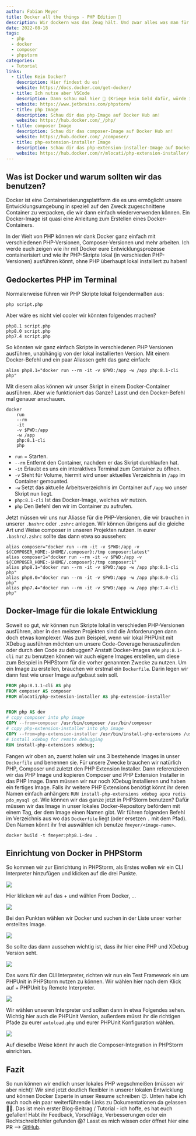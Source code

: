 ```yaml
---
author: Fabian Meyer
title: Docker all the things - PHP Edition 🚀
description: Wir dockern was das Zeug hält. Und zwar alles was man für die PHP Entwicklung braucht.
date: 2022-08-18
tags:
  - php
  - docker
  - composer
  - phpstorm
categories:
  - Tutorial
links:
  - title: Kein Docker?
    description: Hier findest du es!
    website: https://docs.docker.com/get-docker/
  - title: Ich nutze aber VSCode
    description: Dann schau mal hier 👀 (Kriege kein Geld dafür, würde ich aber nehmen JetBrains!)
    website: https://www.jetbrains.com/phpstorm/
  - title: php Image
    description: Schau dir das php-Image auf Docker Hub an!
    website: https://hub.docker.com/_/php/
  - title: composer Image
    description: Schau dir das composer-Image auf Docker Hub an!
    website: https://hub.docker.com/_/composer/
  - title: php-extension-installer Image
    description: Schau dir das php-extension-installer-Image auf Docker Hub an!
    website: https://hub.docker.com/r/mlocati/php-extension-installer/
---
```


## Was ist Docker und warum sollten wir das benutzen?

Docker ist eine Containerisierungsplattform die es uns ermöglicht unsere Entwicklungsumgebung in speziell auf den Zweck
zugeschnittene Container zu verpacken, die wir dann einfach wiederverwenden können. Ein Docker-Image ist quasi eine 
Anleitung zum Erstellen eines Docker-Containers.

In der Welt von PHP können wir dank Docker ganz einfach mit verschiedenen PHP-Versionen, Composer-Versionen und mehr
arbeiten. Ich werde euch zeigen wie ihr mit Docker eure Entwicklungsprozesse containerisiert und wie ihr
PHP-Skripte lokal (in verschieden PHP-Versionen) ausführen könnt, ohne PHP überhaupt lokal installiert zu haben!

## Gedockertes PHP im Terminal

Normalerweise führen wir PHP Skripte lokal folgendermaßen aus:

```bash{linenos=false,.command}
php script.php
```

Aber wäre es nicht viel cooler wir könnten folgendes machen?

```bash{linenos=false,.command}
php8.1 script.php
php8.0 script.php
php7.4 script.php
```

So könnten wir ganz einfach Skripte in verschiedenen PHP Versionen ausführen, unabhängig von der lokal installierten
Version. Mit einem Docker-Befehl und ein paar Aliassen geht das ganz einfach:

```bash{linenos=false}
alias php8.1="docker run --rm -it -v $PWD:/app -w /app php:8.1-cli php"
```

Mit diesem alias können wir unser Skript in einem Docker-Container ausführen. Aber wie 
funktioniert das Ganze? Lasst und den Docker-Befehl mal genauer anschauen.

```bash{linenos=false}
docker
    run
    --rm
    -it
    -v $PWD:/app
    -w /app
    php:8.1-cli
    php
```

 - `run` = Starten.
 - `--rm` Entfernt den Container, nachdem er das Skript durchlaufen hat.
 - `-it` Erlaubt es uns ein interaktives Terminal zum Container zu öffnen.
 - `-v` Steht für Volume, hiermit wird unser aktuelles Verzeichnis in `/app` im Container gemounted.
 - `-w` Setzt das aktuelle Arbeitsverzeichnis im Container auf `/app` wo unser Skript nun liegt.
 - `php:8.1-cli` Ist das Docker-Image, welches wir nutzen.
 - `php` Den Befehl den wir im Container zu aufrufen.

Jetzt müssen wir uns nur Aliasse für die PHP-Versionen, die wir brauchen in unserer `.bashrc` oder `.zshrc` anlegen.
Wir können übrigens auf die gleiche Art und Weise composer in unseren Projekten nutzen. In eurer `.bashrc`/`.zshrc` 
sollte das dann etwa so aussehen:

```bash{linenos=false}
alias composer="docker run --rm -it -v $PWD:/app -v ${COMPOSER_HOME:-$HOME/.composer}:/tmp composer:latest"
alias composer1="docker run --rm -it -v $PWD:/app -v ${COMPOSER_HOME:-$HOME/.composer}:/tmp composer:1"
alias php8.1="docker run --rm -it -v $PWD:/app -w /app php:8.1-cli php"
alias php8.0="docker run --rm -it -v $PWD:/app -w /app php:8.0-cli php"
alias php7.4="docker run --rm -it -v $PWD:/app -w /app php:7.4-cli php"
```

## Docker-Image für die lokale Entwicklung

Soweit so gut, wir können nun Skripte lokal in verschieden PHP-Versionen ausführen, aber in den meisten Projekten sind
die Anforderungen dann doch etwas komplexer. Was zum Beispiel, wenn wir lokal PHPUnit mit XDebug ausführen möchten um
unsere Code-Coverage herauszufinden oder durch den Code zu debuggen? Anstatt Docker-Images wie `php:8.1-cli` nur zu
benutzen können wir auch eigene Images erstellen, um diese zum Beispiel in PHPStorm für die vorher genannten Zwecke zu 
nutzen. Um ein Image zu erstellen, brauchen wir erstmal ein `Dockerfile`. Darin legen wir dann fest wie unser Image
aufgebaut sein soll. 

```dockerfile
FROM php:8.1.1-cli AS php
FROM composer AS composer
FROM mlocati/php-extension-installer AS php-extension-installer


FROM php AS dev
# copy composer into php image
COPY --from=composer /usr/bin/composer /usr/bin/composer
# copy php-extension-installer into php image
COPY --from=php-extension-installer /usr/bin/install-php-extensions /usr/bin/install-php-extensions
# install xdebug for remote debugging
RUN install-php-extensions xdebug;
```

Fangen wir oben an, zuerst holen wir uns 3 bestehende Images in unser `Dockerfile` und benennen sie. Für unsere Zwecke
brauchen wir natürlich PHP, Composer und zuletzt den PHP Extension Installer. Dann referenzieren wir das PHP Image und
kopieren Composer und PHP Extension Installer in das PHP Image. Dann müssen wir nur noch XDebug installieren und haben
ein fertiges Image. Falls ihr weitere PHP Extensions benötigt könnt ihr deren Namen einfach anhängen: 
`RUN install-php-extensions xdebug apcu redis pdo_mysql gd`. Wie können wir das ganze jetzt in PHPStorm benutzen? Dafür
müssen wir das Image in unser lokales Docker-Repository befördern mit einem Tag, der dem Image einen Namen gibt. Wir
führen folgenden Befehl im Verzeichnis aus wo das `Dockerfile` liegt (oder ersetzen `.` mit dem Pfad). Den Namen könnt
ihr frei auswählen ich benutze `fmeyer/<image-name>`.

```bash{linenos=false,.command}
docker build -t fmeyer:php8.1-dev .
```

## Einrichtung von Docker in PHPStorm

So kommen wir zur Einrichtung in PHPStorm, als Erstes wollen wir ein CLI Interpreter hinzufügen und klicken auf die drei
Punkte.

![](phpstrm01.png)

Hier klicken wir auf das + und wählen From Docker, ...

![](phpstrm02.png)

Bei den Punkten wählen wir Docker und suchen in der Liste unser vorher erstelltes Image.

![](phpstrm03.png)

So sollte das dann aussehen wichtig ist, dass ihr hier eine PHP und XDebug Version seht.

![](phpstrm04.png)

Das wars für den CLI Interpreter, richten wir nun ein Test Framework ein um PHPUnit in PHPStorm nutzen zu können. Wir
wählen hier nach dem Klick auf + PHPUnit by Remote Interpreter.

![](phpstrm05.png)

Wir wählen unseren Interpreter und sollten dann in etwa Folgendes sehen. Wichtig hier auch die PHPUnit Version, außerdem
müsst ihr die richtigen Pfade zu eurer `autoload.php` und eurer PHPUnit Konfiguration wählen.

![](phpstrm06.png)

Auf dieselbe Weise könnt ihr auch die Composer-Integration in PHPStorm einrichten.

## Fazit

So nun können wir endlich unser lokales PHP wegschmeißen (müssen wir aber nicht)! Wir sind jetzt deutlich flexibler in
unserer lokalen Entwicklung und können Docker Experte in unser Resume schreiben 😉. Unten habe ich euch noch ein paar
weiterführende Links zu Dokumentationen da gelassen ✌🏻. Das ist mein erster Blog-Beitrag / Tutorial - ich hoffe, es hat
euch gefallen! Habt ihr Feedback, Vorschläge, Verbesserungen oder ein Rechtschreibfehler gefunden 😱? Lasst es mich
wissen oder öffnet hier eine PR --> [GitHub](https://github.com/dinooo13/fmeyer.dev-content).